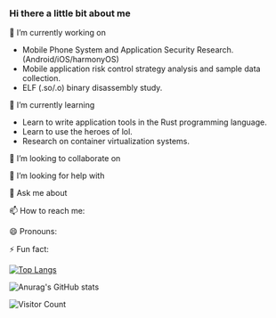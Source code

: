 ### Hi there a little bit about me

🔭 I’m currently working on

- Mobile Phone System and Application Security Research.(Android/iOS/harmonyOS)
- Mobile application risk control strategy analysis and sample data collection.
- ELF (.so/.o) binary disassembly study.

🌱 I’m currently learning

- Learn to write application tools in the Rust programming language.
- Learn to use the heroes of lol.
- Research on container virtualization systems.

  
👯 I’m looking to collaborate on

  
🤔 I’m looking for help with

  
💬 Ask me about

  
📫 How to reach me:

  
😄 Pronouns:

  
⚡ Fun fact:

  


[![Top Langs](https://github-readme-stats.vercel.app/api/top-langs/?username=Eeeextend&langs_count=8)](https://github.com/Eeeextend/github-readme-stats)


![Anurag's GitHub stats](https://github-readme-stats.vercel.app/api?username=Eeeextend&hide=issues&show_icons=true)


![Visitor Count](https://profile-counter.glitch.me/Eeeextend/count.svg)
